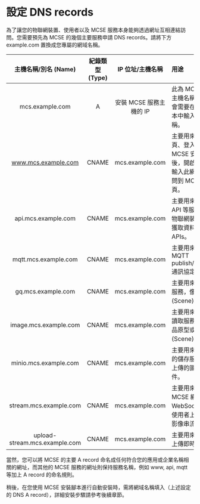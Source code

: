 # 設定 DNS records

為了讓您的物聯網裝置、使用者以及 MCSE 服務本身能夠透過網址互相連結訪問。您需要預先為 MCSE 的幾個主要服務申請 DNS records。請將下方 example.com 置換成您專屬的網域名稱。

| 主機名稱/別名 \(Name\) | 紀錄類型 \(Type\) | IP 位址/主機名稱 | 用途 |
| :---: | :---: | :---: | :--- |
| mcs.example.com | A | 安裝 MCSE 服務主機的 IP | 此為 MCSE 主要的主機名稱，稍後您會需要在在安裝腳本中輸入此網域名稱。 |
| www.mcs.example.com | CNAME | mcs.example.com | 主要用來提供網頁、登入等服務。MCSE 安裝完畢後，開啟瀏覽器，輸入此網址則可訪問到 MCSE 的網頁。 |
| api.mcs.example.com | CNAME | mcs.example.com | 主要用來提供後端 API 等服務，包括物聯網裝置上傳、獲取資料點的 APIs。 |
| mqtt.mcs.example.com | CNAME | mcs.example.com | 主要用來提供 MQTT publish/Subscribe 通訊協定的服務。 |
| gq.mcs.example.com | CNAME | mcs.example.com | 主要用來提供後端服務，像是場景\(Scene\)功能。 |
| image.mcs.example.com | CNAME | mcs.example.com | 主要用來提供圖片讀取服務，像是產品原型或是場景\(Scene\)底圖。 |
| minio.mcs.example.com | CNAME | mcs.example.com | 主要用來提供檔案的儲存服務，像是上傳的圖片與固件。 |
| stream.mcs.example.com | CNAME | mcs.example.com | 主要用來提供 MCSE 網頁透過 WebSocket 播放使用者上傳的即時影像串流 |
| upload-stream.mcs.example.com | CNAME | mcs.example.com | 主要用來讓使用者上傳即時影像串流 |

當然，您可以將 MCSE 的主要 A record 命名成任何符合您的應用或企業名稱相關的網址，而其他的 MCSE 服務的網址則保持服務名稱，例如 www, api, mqtt 等加上 A record 的命名規則。

稍後，在您使用 MCSE 安裝腳本進行自動安裝時，需將網域名稱填入（上述設定的 DNS A record），詳細安裝步驟請參考後續章節。

